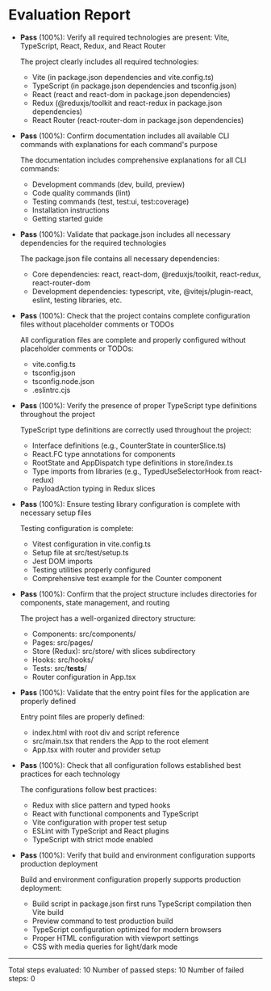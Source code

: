 # Evaluation Report

- **Pass** (100%): Verify all required technologies are present: Vite, TypeScript, React, Redux, and React Router
  
  The project clearly includes all required technologies:
  - Vite (in package.json dependencies and vite.config.ts)
  - TypeScript (in package.json dependencies and tsconfig.json)
  - React (react and react-dom in package.json dependencies)
  - Redux (@reduxjs/toolkit and react-redux in package.json dependencies)
  - React Router (react-router-dom in package.json dependencies)

- **Pass** (100%): Confirm documentation includes all available CLI commands with explanations for each command's purpose

  The documentation includes comprehensive explanations for all CLI commands:
  - Development commands (dev, build, preview)
  - Code quality commands (lint)
  - Testing commands (test, test:ui, test:coverage)
  - Installation instructions
  - Getting started guide

- **Pass** (100%): Validate that package.json includes all necessary dependencies for the required technologies

  The package.json file contains all necessary dependencies:
  - Core dependencies: react, react-dom, @reduxjs/toolkit, react-redux, react-router-dom
  - Development dependencies: typescript, vite, @vitejs/plugin-react, eslint, testing libraries, etc.

- **Pass** (100%): Check that the project contains complete configuration files without placeholder comments or TODOs

  All configuration files are complete and properly configured without placeholder comments or TODOs:
  - vite.config.ts
  - tsconfig.json
  - tsconfig.node.json
  - .eslintrc.cjs

- **Pass** (100%): Verify the presence of proper TypeScript type definitions throughout the project

  TypeScript type definitions are correctly used throughout the project:
  - Interface definitions (e.g., CounterState in counterSlice.ts)
  - React.FC type annotations for components
  - RootState and AppDispatch type definitions in store/index.ts
  - Type imports from libraries (e.g., TypedUseSelectorHook from react-redux)
  - PayloadAction typing in Redux slices

- **Pass** (100%): Ensure testing library configuration is complete with necessary setup files

  Testing configuration is complete:
  - Vitest configuration in vite.config.ts
  - Setup file at src/test/setup.ts
  - Jest DOM imports
  - Testing utilities properly configured
  - Comprehensive test example for the Counter component

- **Pass** (100%): Confirm that the project structure includes directories for components, state management, and routing

  The project has a well-organized directory structure:
  - Components: src/components/
  - Pages: src/pages/
  - Store (Redux): src/store/ with slices subdirectory
  - Hooks: src/hooks/
  - Tests: src/__tests__/
  - Router configuration in App.tsx

- **Pass** (100%): Validate that the entry point files for the application are properly defined

  Entry point files are properly defined:
  - index.html with root div and script reference
  - src/main.tsx that renders the App to the root element
  - App.tsx with router and provider setup

- **Pass** (100%): Check that all configuration follows established best practices for each technology

  The configurations follow best practices:
  - Redux with slice pattern and typed hooks
  - React with functional components and TypeScript
  - Vite configuration with proper test setup
  - ESLint with TypeScript and React plugins
  - TypeScript with strict mode enabled

- **Pass** (100%): Verify that build and environment configuration supports production deployment

  Build and environment configuration properly supports production deployment:
  - Build script in package.json first runs TypeScript compilation then Vite build
  - Preview command to test production build
  - TypeScript configuration optimized for modern browsers
  - Proper HTML configuration with viewport settings
  - CSS with media queries for light/dark mode

---

Total steps evaluated: 10
Number of passed steps: 10
Number of failed steps: 0
